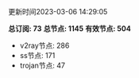 更新时间2023-03-06 14:29:05

**总订阅: 73**
**总节点: 1145**
**有效节点: 504**
- v2ray节点: 286
- ss节点: 171
- trojan节点: 47
